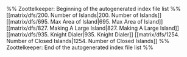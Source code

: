 %% Zoottelkeeper: Beginning of the autogenerated index file list  %%
 [[matrix/dfs/200. Number of Islands|200. Number of Islands]]
 [[matrix/dfs/695. Max Area of Island|695. Max Area of Island]]
 [[matrix/dfs/827. Making A Large Island|827. Making A Large Island]]
 [[matrix/dfs/935. Knight Dialer|935. Knight Dialer]]
 [[matrix/dfs/1254. Number of Closed Islands|1254. Number of Closed Islands]]
%% Zoottelkeeper: End of the autogenerated index file list  %%
